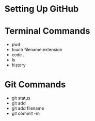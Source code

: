 # Setting Up GitHub

# Terminal Commands
- pwd
- touch filename.extension
- code .
- ls
- history

# Git Commands
- git status
- git add
- git add filename
- git commit -m